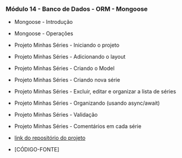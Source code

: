 ### Módulo 14 - Banco de Dados - ORM - Mongoose

- Mongoose - Introdução

- Mongoose - Operações

- Projeto Minhas Séries - Iniciando o projeto

- Projeto Minhas Séries - Adicionando o layout

- Projeto Minhas Séries - Criando o Model

- Projeto Minhas Séries - Criando nova série

- Projeto Minhas Séries - Excluir, editar e organizar a lista de séries

- Projeto Minhas Séries - Organizando (usando async/await)

- Projeto Minhas Séries - Validação

- Projeto Minhas Séries - Comentários em cada série

- [link do repositório do projeto](https://github.com/leonardocs1/minhas-series)

- [CÓDIGO-FONTE]